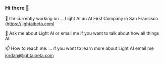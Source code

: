 ### Hi there 👋

🔭 I’m currently working on ...
      Light AI an AI First Company in San Fransisco (https://lightaibeta.com)
      
💬 Ask me about Light AI or email me if you want to talk about how all things AI
      
📫 How to reach me: ...
   if you want to learn more about Light AI email me jordan@lightaibeta.com
<!--
**plowsjordan/plowsjordan** is a ✨ _special_ ✨ repository because its `README.md` (this file) appears on your GitHub profile.

Here are some ideas to get you started:

- 🔭 I’m currently working on ...
      Light AI an AI First Company in San Fransisco
- 🌱 I’m currently learning ...
- 👯 I’m looking to collaborate on ...
- 🤔 I’m looking for help with ...
- 💬 Ask me about ...
- 📫 How to reach me: ...
   if you want to learn more about Light AI email me jordan@lightaibeta.com
- 😄 Pronouns: ...
- ⚡ Fun fact: ...
-->

